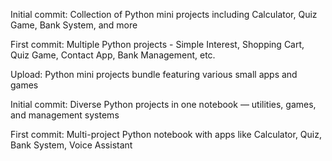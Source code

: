 Initial commit: Collection of Python mini projects including Calculator, Quiz Game, Bank System, and more

First commit: Multiple Python projects - Simple Interest, Shopping Cart, Quiz Game, Contact App, Bank Management, etc.

Upload: Python mini projects bundle featuring various small apps and games

Initial commit: Diverse Python projects in one notebook — utilities, games, and management systems

First commit: Multi-project Python notebook with apps like Calculator, Quiz, Bank System, Voice Assistant
